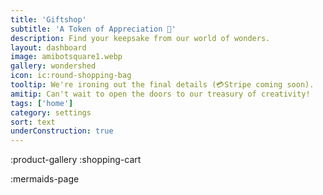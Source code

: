 ```yaml
---
title: 'Giftshop'
subtitle: 'A Token of Appreciation 🎁'
description: Find your keepsake from our world of wonders.
layout: dashboard
image: amibotsquare1.webp
gallery: wondershed
icon: ic:round-shopping-bag
tooltip: We're ironing out the final details (💳Stripe coming soon). 
amitip: Can't wait to open the doors to our treasury of creativity!
tags: ['home']
category: settings
sort: text
underConstruction: true
---
```




:product-gallery
:shopping-cart

:mermaids-page